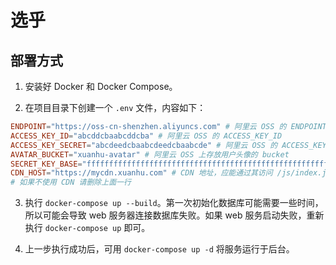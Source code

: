 # 选乎

## 部署方式

1. 安装好 Docker 和 Docker Compose。

2. 在项目目录下创建一个 `.env` 文件，内容如下：

```conf
ENDPOINT="https://oss-cn-shenzhen.aliyuncs.com" # 阿里云 OSS 的 ENDPOINT
ACCESS_KEY_ID="abcddcbaabcddcba" # 阿里云 OSS 的 ACCESS_KEY_ID
ACCESS_KEY_SECRET="abcdeedcbaabcdeedcbaabcde" # 阿里云 OSS 的 ACCESS_KEY_SECRET
AVATAR_BUCKET="xuanhu-avatar" # 阿里云 OSS 上存放用户头像的 bucket
SECRET_KEY_BASE="ffffffffffffffffffffffffffffffffffffffffffffffffffffffffffffffffffffffffffffffffffffffffffffffffffffffffffffffffffffffffffffffff" # 128 位的随机 HEX 串
CDN_HOST="https://mycdn.xuanhu.com" # CDN 地址，应能通过其访问 /js/index.js 和 /css/index.css
# 如果不使用 CDN 请删除上面一行
```

3. 执行 `docker-compose up --build`。第一次初始化数据库可能需要一些时间，所以可能会导致 web 服务器连接数据库失败。如果 web 服务启动失败，重新执行 `docker-compose up` 即可。

4. 上一步执行成功后，可用 `docker-compose up -d` 将服务运行于后台。